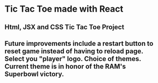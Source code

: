 # Tic Tac Toe made with React
## Html, JSX and CSS Tic Tac Toe Project
## Future improvements include a restart button to reset game instead of having to reload page. Select you "player" logo. Choice of themes. Current theme is in honor of the RAM's Superbowl victory.
